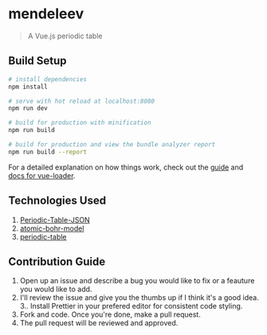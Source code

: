 # mendeleev

> A Vue.js periodic table

## Build Setup

```bash
# install dependencies
npm install

# serve with hot reload at localhost:8080
npm run dev

# build for production with minification
npm run build

# build for production and view the bundle analyzer report
npm run build --report
```

For a detailed explanation on how things work, check out the [guide](http://vuejs-templates.github.io/webpack/) and [docs for vue-loader](http://vuejs.github.io/vue-loader).

## Technologies Used

1.  [Periodic-Table-JSON](https://github.com/Bowserinator/Periodic-Table-JSON)
2.  [atomic-bohr-model](https://github.com/ACollectionOfAtoms/atomic-bohr-model)
3.  [periodic-table](https://github.com/andrejewski/periodic-table)

## Contribution Guide

1.  Open up an issue and describe a bug you would like to fix or a feauture you would like to add.
2.  I'll review the issue and give you the thumbs up if I think it's a good idea.
    3.. Install Prettier in your prefered editor for consistent code styling.
3.  Fork and code. Once you're done, make a pull request.
4.  The pull request will be reviewed and approved.
